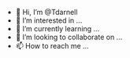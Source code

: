 - 👋 Hi, I’m @Tdarnell
- 👀 I’m interested in ...
- 🌱 I’m currently learning ...
- 💞️ I’m looking to collaborate on ...
- 📫 How to reach me ...

<!---
Tdarnell/Tdarnell is a ✨ special ✨ repository because its `README.md` (this file) appears on your GitHub profile.
You can click the Preview link to take a look at your changes.
--->
